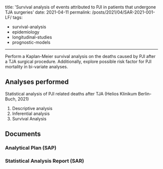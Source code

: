 title: 'Survival analysis of events attributed to PJI in patients that undergone TJA surgeries'
date: 2021-04-11
permalink: /posts/2021/04/SAR-2021-001-LF/
tags:
  - survival-analysis
  - epidemiology
  - longitudinal-studies
  - prognostic-models
---

Perform a Kaplan-Meier survival analysis on the deaths caused by PJI after a TJA surgical procedure.
Additionally, explore possible risk factor for PJI mortality in bi-variate analyses.

## Analyses performed

Statistical analysis of PJI related deaths after TJA (Helios Klinikum Berlin-Buch, 2021)

1. Descriptive analysis
1. Inferential analysis
1. Survival Analysis

## Documents

### Analytical Plan (SAP)

<!-- - [Online visualization][sapviz-v02] -->
<!-- - [Download][sappdf-v02] -->

<!-- - [Online visualization][sapviz-v01] -->
<!-- - [PDF][sappdf-v01] -->

### Statistical Analysis Report (SAR)

<!-- - [Online visualization][reportviz-v02] -->
<!-- - [Download][pdf-v02] -->

<!-- - [Online visualization][reportviz-v01] -->
<!-- - [PDF][pdf-v01] -->

